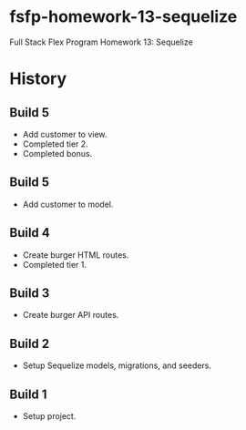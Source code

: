 # fsfp-homework-13-sequelize

Full Stack Flex Program Homework 13: Sequelize


# History

## Build 5

* Add customer to view.
* Completed tier 2.
* Completed bonus.

## Build 5

* Add customer to model.

## Build 4

* Create burger HTML routes.
* Completed tier 1.

## Build 3

* Create burger API routes.

## Build 2

* Setup Sequelize models, migrations, and seeders.

## Build 1

* Setup project.
